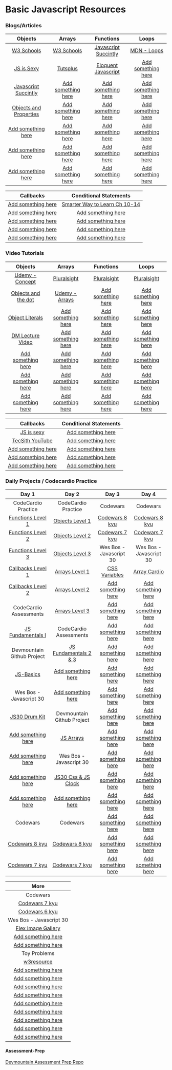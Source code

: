 # Basic Javascript Resources
<!--
| <a target="_blank" href="#">Add something here</a> | <a target="_blank" href="#">Add something here</a> | <a target="_blank" href="#">Add something here</a> | <a target="_blank" href="#">Add something here</a> |
| <a target="_blank" href="#">Add something here</a> | <a target="_blank" href="#">Add something here</a> | <a target="_blank" href="#">Add something here</a> | <a target="_blank" href="#">Add something here</a> |
| <a target="_blank" href="#">Add something here</a> | <a target="_blank" href="#">Add something here</a> | <a target="_blank" href="#">Add something here</a> | <a target="_blank" href="#">Add something here</a> |
-->
### Blogs/Articles
|                                 Objects                                    |                                 Arrays                         |                               Functions                                  |                                 Loops                                 |
|                              :-----------:                                 |                             :-----------:                      |                             :-----------:                                |                             :-----------:                             |
| <a target="_blank" href="https://goo.gl/5jPiQF">W3 Schools</a>             | <a target="_blank" href="https://goo.gl/FFpO4J">W3 Schools</a> | <a target="_blank" href="https://goo.gl/ehcMuX">Javascript Succintly</a> | <a target="_blank" href="https://goo.gl/EYrjpG">MDN - Loops</a>       | 
| <a target="_blank" href="https://goo.gl/CqGbrU">JS is Sexy</a>             | <a target="_blank" href="https://goo.gl/OvLh9Z">Tutsplus</a>   | <a target="_blank" href="https://goo.gl/9wFHRv">Eloquent Javascript</a>  | <a target="_blank" href="#">Add something here</a>                    |
| <a target="_blank" href="https://goo.gl/An1zI2">Javascript Succintly</a>   | <a target="_blank" href="#">Add something here</a>             | <a target="_blank" href="#">Add something here</a>                       | <a target="_blank" href="#">Add something here</a>                    |
| <a target="_blank" href="https://goo.gl/iJg3gt">Objects and Properties</a> | <a target="_blank" href="#">Add something here</a>             | <a target="_blank" href="#">Add something here</a>                       | <a target="_blank" href="#">Add something here</a>                    |
| <a target="_blank" href="#">Add something here</a>                         | <a target="_blank" href="#">Add something here</a>             | <a target="_blank" href="#">Add something here</a>                       | <a target="_blank" href="#">Add something here</a>                    |
| <a target="_blank" href="#">Add something here</a>                         | <a target="_blank" href="#">Add something here</a>             | <a target="_blank" href="#">Add something here</a>                       | <a target="_blank" href="#">Add something here</a>                    |
| <a target="_blank" href="#">Add something here</a>                         | <a target="_blank" href="#">Add something here</a>             | <a target="_blank" href="#">Add something here</a>                       | <a target="_blank" href="#">Add something here</a>                    |

|                      Callbacks                    |               Conditional Statements               |
|                   :-------------:                 |                   :-------------:                  |
|<a target="_blank" href="#">Add something here</a> | <a target="_blank" href="https://goo.gl/YUZMro">Smarter Way to Learn Ch 10-14</a> |
|<a target="_blank" href="#">Add something here</a> | <a target="_blank" href="#">Add something here</a> |
|<a target="_blank" href="#">Add something here</a> | <a target="_blank" href="#">Add something here</a> |
|<a target="_blank" href="#">Add something here</a> | <a target="_blank" href="#">Add something here</a> |
|<a target="_blank" href="#">Add something here</a> | <a target="_blank" href="#">Add something here</a> |

### Video Tutorials
|                                   Objects                               |                                 Arrays                                |                                Functions                              |                                 Loops                                 |
|                                :-----------:                            |                             :-----------:                             |                              :-----------:                            |                             :-----------:                             |
| <a target="_blank" href="https://goo.gl/6zDVBt">Udemy - Concept</a>     | <a target="_blank" href="https://goo.gl/JkzM9D">Pluralsight</a>       | <a target="_blank" href="https://goo.gl/b0CzDk">Pluralsight</a>       | <a target="_blank" href="https://goo.gl/NLyb4l">Pluralsight</a>       |
| <a target="_blank" href="https://goo.gl/W0YFl0">Objects and the dot</a> | <a target="_blank" href="https://goo.gl/Q29rgt">Udemy - Arrays</a>    | <a target="_blank" href="#">Add something here</a>                    | <a target="_blank" href="#">Add something here</a>                    |
| <a target="_blank" href="https://goo.gl/D0MmwP">Object Literals</a>     | <a target="_blank" href="#">Add something here</a>                    | <a target="_blank" href="#">Add something here</a>                    | <a target="_blank" href="#">Add something here</a>                    |
| <a target="_blank" href="https://goo.gl/8snnMc">DM Lecture Video</a>    | <a target="_blank" href="#">Add something here</a>                    | <a target="_blank" href="#">Add something here</a>                    | <a target="_blank" href="#">Add something here</a>                    |
| <a target="_blank" href="#">Add something here</a>                      | <a target="_blank" href="#">Add something here</a>                    | <a target="_blank" href="#">Add something here</a>                    | <a target="_blank" href="#">Add something here</a>                    |
| <a target="_blank" href="#">Add something here</a>                      | <a target="_blank" href="#">Add something here</a>                    | <a target="_blank" href="#">Add something here</a>                    | <a target="_blank" href="#">Add something here</a>                    |
| <a target="_blank" href="#">Add something here</a>                      | <a target="_blank" href="#">Add something here</a>                    | <a target="_blank" href="#">Add something here</a>                    | <a target="_blank" href="#">Add something here</a>                    |

|                               Callbacks                             |                         Conditional Statements                      |
|                            :-------------:                          |                            :-------------:                          |
| <a target="_blank" href="https://goo.gl/RxHn9c">JS is sexy</a>      | <a target="_blank" href="#">Add something here</a>                  |
| <a target="_blank" href="https://goo.gl/16fimb">TecSith YouTube</a> | <a target="_blank" href="#">Add something here</a>                  |
| <a target="_blank" href="#">Add something here</a>                  | <a target="_blank" href="#">Add something here</a>                  |
| <a target="_blank" href="#">Add something here</a>                  | <a target="_blank" href="#">Add something here</a>                  |
| <a target="_blank" href="#">Add something here</a>                  | <a target="_blank" href="#">Add something here</a>                  |



### Daily Projects / Codecardio Practice

|                                  Day 1                                |                                    Day 2                                  |                                   Day 3                            |                                  Day 4                             |
|                              :-----------:                            |                                :-----------:                              |                               :-----------:                        |                              :-----------:                         |
|                            CodeCardio Practice                        |                             CodeCardio Practice                           |                                  Codewars                          |                                 Codewars                           |
| <a target="_blank" href="https://goo.gl/FuDypb">Functions Level 1</a> | <a target="_blank" href="https://goo.gl/ubI0eY">Objects Level 1</a>       | <a target="_blank" href="https://goo.gl/7mBhNd">Codewars 8 kyu</a> | <a target="_blank" href="https://goo.gl/7mBhNd">Codewars 8 kyu</a> |
| <a target="_blank" href="https://goo.gl/uBNfeB">Functions Level 2</a> | <a target="_blank" href="https://goo.gl/I8N0vU">Objects Level 2</a>       | <a target="_blank" href="https://goo.gl/5J3os1">Codewars 7 kyu</a> | <a target="_blank" href="https://goo.gl/5J3os1">Codewars 7 kyu</a> |
| <a target="_blank" href="https://goo.gl/Ab58oD">Functions Level 3</a> | <a target="_blank" href="https://goo.gl/QI3qeX">Objects Level 3</a>       |                           Wes Bos - Javascript 30                  |                           Wes Bos - Javascript 30                  |
| <a target="_blank" href="https://goo.gl/Z8lBBd">Callbacks Level 1</a> | <a target="_blank" href="https://goo.gl/ja6VXC">Arrays Level 1</a>        | <a target="_blank" href="https://goo.gl/4IGdeI">CSS Variables</a>  | <a target="_blank" href="https://goo.gl/jbu05X">Array Cardio</a>   |
| <a target="_blank" href="https://goo.gl/iNIkAa">Callbacks Level 2</a> | <a target="_blank" href="https://goo.gl/2LE1ql">Arrays Level 2</a>        | <a target="_blank" href="#">Add something here</a>                 | <a target="_blank" href="#">Add something here</a>                 |
|                         CodeCardio Assessments                        | <a target="_blank" href="https://goo.gl/NqtG2y">Arrays Level 3</a>        | <a target="_blank" href="#">Add something here</a>                 | <a target="_blank" href="#">Add something here</a>                 |
| <a target="_blank" href="https://goo.gl/6lAiOS">JS Fundamentals I</a> |                            CodeCardio Assessments                         | <a target="_blank" href="#">Add something here</a>                 | <a target="_blank" href="#">Add something here</a>                 |
|                       Devmountain Github Project                      | <a target="_blank" href="https://goo.gl/RRCgF3">JS Fundamentals 2 & 3</a> | <a target="_blank" href="#">Add something here</a>                 | <a target="_blank" href="#">Add something here</a>                 |
| <a target="_blank" href="https://goo.gl/uC54vF"> JS-Basics </a>       | <a target="_blank" href="#">Add something here</a>                        | <a target="_blank" href="#">Add something here</a>                 | <a target="_blank" href="#">Add something here</a>                 |
|                        Wes Bos - Javascript 30                        | <a target="_blank" href="#">Add something here</a>                        | <a target="_blank" href="#">Add something here</a>                 | <a target="_blank" href="#">Add something here</a>                 |
| <a target="_blank" href="https://goo.gl/kj6K15">JS30 Drum Kit</a>     |                          Devmountain Github Project                       | <a target="_blank" href="#">Add something here</a>                 | <a target="_blank" href="#">Add something here</a>                 |
| <a target="_blank" href="#">Add something here</a>                    | <a target="_blank" href="https://goo.gl/twpgKx">JS Arrays</a>             | <a target="_blank" href="#">Add something here</a>                 | <a target="_blank" href="#">Add something here</a>                 |
| <a target="_blank" href="#">Add something here</a>                    |                           Wes Bos - Javascript 30                         | <a target="_blank" href="#">Add something here</a>                 | <a target="_blank" href="#">Add something here</a>                 |
| <a target="_blank" href="#">Add something here</a>                    | <a target="_blank" href="https://goo.gl/vAo1Om">JS30 Css & JS Clock</a>   | <a target="_blank" href="#">Add something here</a>                 | <a target="_blank" href="#">Add something here</a>                 |
| <a target="_blank" href="#">Add something here</a>                    | <a target="_blank" href="#">Add something here</a>                        | <a target="_blank" href="#">Add something here</a>                 | <a target="_blank" href="#">Add something here</a>                 |
|                                Codewars                               |                                Codewars                                   | <a target="_blank" href="#">Add something here</a>                 | <a target="_blank" href="#">Add something here</a>                 |
| <a target="_blank" href="https://goo.gl/7mBhNd">Codewars 8 kyu</a>    | <a target="_blank" href="https://goo.gl/7mBhNd">Codewars 8 kyu</a>        | <a target="_blank" href="#">Add something here</a>                 | <a target="_blank" href="#">Add something here</a>                 |
| <a target="_blank" href="https://goo.gl/5J3os1">Codewars 7 kyu</a>    | <a target="_blank" href="https://goo.gl/5J3os1">Codewars 7 kyu</a>        | <a target="_blank" href="#">Add something here</a>                 | <a target="_blank" href="#">Add something here</a>                 |

|                                 More                                   |
|                            :------------:                              |
|                               Codewars                                 |
| <a target="_blank" href="https://goo.gl/5J3os1">Codewars 7 kyu</a>     |
| <a target="_blank" href="https://goo.gl/5OfnGL">Codewars 6 kyu</a>     |
|                         Wes Bos - Javascript 30                        |
| <a target="_blank" href="https://goo.gl/zFCNxJ">Flex Image Gallery</a> |
| <a target="_blank" href="#">Add something here</a>                     |
| <a target="_blank" href="#">Add something here</a>                     |
|                              Toy Problems                              |
| <a target="_blank" href="https://goo.gl/J3j0NX">w3resource</a>         |
| <a target="_blank" href="#">Add something here</a>                     |
| <a target="_blank" href="#">Add something here</a>                     |
| <a target="_blank" href="#">Add something here</a>                     |
| <a target="_blank" href="#">Add something here</a>                     |
| <a target="_blank" href="#">Add something here</a>                     |
| <a target="_blank" href="#">Add something here</a>                     |
| <a target="_blank" href="#">Add something here</a>                     |
| <a target="_blank" href="#">Add something here</a>                     |
| <a target="_blank" href="#">Add something here</a>                     |

#### Assessment-Prep
<a target="_blank" href="https://github.com/DevMountain/assessment-prep">Devmountain Assessment Prep Repo</a>